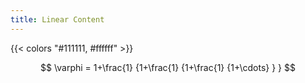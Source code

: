 ```yaml
---
title: Linear Content
---
```


{{< colors "#111111, #ffffff" >}}

$$
\varphi = 1+\frac{1} {1+\frac{1} {1+\frac{1} {1+\cdots} } } 
$$